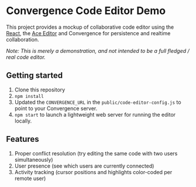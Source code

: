 
# Convergence Code Editor Demo 
This project provides a mockup of collaborative code editor using the [React](https://reactjs.org/), the [Ace Editor](https://ace.c9.io) and Convergence for persistence and realtime collaboration. 

*Note: This is merely a demonstration, and not intended to be a full fledged / real code editor.*

## Getting started

1. Clone this repository
1. `npm install`
1. Updated the `CONVERGENCE_URL` in the `public/code-editor-config.js` to point to your Convergence server.
1. `npm start` to launch a lightweight web server for running the editor locally.  

## Features
1. Proper conflict resolution (try editing the same code with two users simultaneously)
1. User presence (see which users are currently connected)
1. Activity tracking (cursor positions and highlights color-coded per remote user) 
